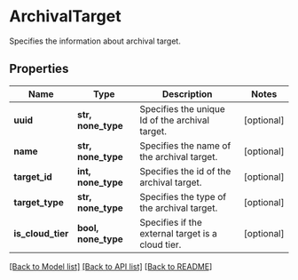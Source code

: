 # ArchivalTarget

Specifies the information about archival target.

## Properties
Name | Type | Description | Notes
------------ | ------------- | ------------- | -------------
**uuid** | **str, none_type** | Specifies the unique Id of the archival target. | [optional] 
**name** | **str, none_type** | Specifies the name of the archival target. | [optional] 
**target_id** | **int, none_type** | Specifies the id of the archival target. | [optional] 
**target_type** | **str, none_type** | Specifies the type of the archival target. | [optional] 
**is_cloud_tier** | **bool, none_type** | Specifies if the external target is a cloud tier. | [optional] 

[[Back to Model list]](../README.md#documentation-for-models) [[Back to API list]](../README.md#documentation-for-api-endpoints) [[Back to README]](../README.md)


